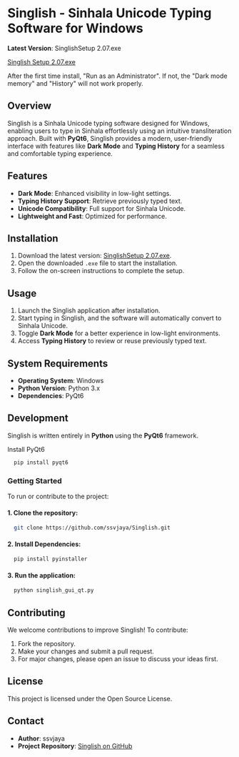 # Singlish - Sinhala Unicode Typing Software for Windows

**Latest Version**: SinglishSetup 2.07.exe

[Singlish Setup 2.07.exe](https://github.com/ssvjaya/Singlish/releases)

After the first time install, "Run as an Administrator". If not, the "Dark mode memory" and "History" will not work properly. 

## Overview
Singlish is a Sinhala Unicode typing software designed for Windows, enabling users to type in Sinhala effortlessly using an intuitive transliteration approach. Built with **PyQt6**, Singlish provides a modern, user-friendly interface with features like **Dark Mode** and **Typing History** for a seamless and comfortable typing experience.

## Features
- **Dark Mode**: Enhanced visibility in low-light settings.
- **Typing History Support**: Retrieve previously typed text.
- **Unicode Compatibility**: Full support for Sinhala Unicode.
- **Lightweight and Fast**: Optimized for performance.

## Installation
1. Download the latest version: [SinglishSetup 2.07.exe](https://github.com/ssvjaya/Singlish/releases).
2. Open the downloaded `.exe` file to start the installation.
3. Follow the on-screen instructions to complete the setup.

## Usage
1. Launch the Singlish application after installation.
2. Start typing in Singlish, and the software will automatically convert to Sinhala Unicode.
3. Toggle **Dark Mode** for a better experience in low-light environments.
4. Access **Typing History** to review or reuse previously typed text.

## System Requirements
- **Operating System**: Windows
- **Python Version**: Python 3.x
- **Dependencies**: PyQt6

## Development
Singlish is written entirely in **Python** using the **PyQt6** framework.

Install PyQt6
   ```bash
     pip install pyqt6
   ```

### Getting Started
To run or contribute to the project:

#### 1. Clone the repository:
   ```bash
     git clone https://github.com/ssvjaya/Singlish.git
   ```
#### 2. Install Dependencies:
  ```bash
    pip install pyinstaller
  ```
#### 3. Run the application:
  ```bash
    python singlish_gui_qt.py
  ```
## Contributing
We welcome contributions to improve Singlish! To contribute:

1. Fork the repository.
2. Make your changes and submit a pull request.
3. For major changes, please open an issue to discuss your ideas first.

## License
This project is licensed under the Open Source License.

## Contact
- **Author**: ssvjaya
- **Project Repository**: [Singlish on GitHub](https://github.com/ssvjaya/Singlish)
  
